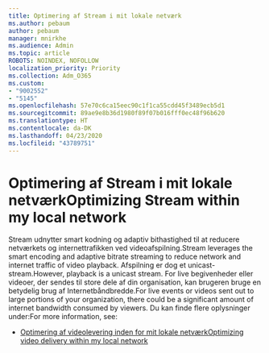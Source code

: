```yaml
---
title: Optimering af Stream i mit lokale netværk
ms.author: pebaum
author: pebaum
manager: mnirkhe
ms.audience: Admin
ms.topic: article
ROBOTS: NOINDEX, NOFOLLOW
localization_priority: Priority
ms.collection: Adm_O365
ms.custom:
- "9002552"
- "5145"
ms.openlocfilehash: 57e70c6ca15eec90c1f1ca55cdd45f3489ecb5d1
ms.sourcegitcommit: 89ae9e8b36d1980f89f07b016fff0ec48f96b620
ms.translationtype: HT
ms.contentlocale: da-DK
ms.lasthandoff: 04/23/2020
ms.locfileid: "43789751"
---
```

# <a name="optimizing-stream-within-my-local-network"></a><span data-ttu-id="c15ac-102">Optimering af Stream i mit lokale netværk</span><span class="sxs-lookup"><span data-stu-id="c15ac-102">Optimizing Stream within my local network</span></span>

<span data-ttu-id="c15ac-103">Stream udnytter smart kodning og adaptiv bithastighed til at reducere netværkets og internettrafikken ved videoafspilning.</span><span class="sxs-lookup"><span data-stu-id="c15ac-103">Stream leverages the smart encoding and adaptive bitrate streaming to reduce network and internet traffic of video playback.</span></span> <span data-ttu-id="c15ac-104">Afspilning er dog et unicast-stream.</span><span class="sxs-lookup"><span data-stu-id="c15ac-104">However, playback is a unicast stream.</span></span> <span data-ttu-id="c15ac-105">For live begivenheder eller videoer, der sendes til store dele af din organisation, kan brugeren bruge en betydelig brug af Internetbåndbredde.</span><span class="sxs-lookup"><span data-stu-id="c15ac-105">For live events or videos sent out to large portions of your organization, there could be a significant amount of internet bandwidth consumed by viewers.</span></span> <span data-ttu-id="c15ac-106">Du kan finde flere oplysninger under:</span><span class="sxs-lookup"><span data-stu-id="c15ac-106">For more information, see:</span></span>

- [<span data-ttu-id="c15ac-107">Optimering af videolevering inden for mit lokale netværk</span><span class="sxs-lookup"><span data-stu-id="c15ac-107">Optimizing video delivery within my local network</span></span>](https://docs.microsoft.com/stream/network-overview#optimizing-video-delivery-within-my-local-network)
